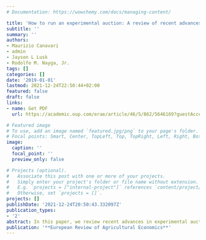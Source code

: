 ```yaml
---
# Documentation: https://wowchemy.com/docs/managing-content/

title: 'How to run an experimental auction: A review of recent advances'
subtitle: ''
summary: ''
authors:
- Maurizio Canavari
- admin
- Jayson L Lusk
- Rodolfo M. Nayga, Jr.
tags: []
categories: []
date: '2019-01-01'
lastmod: 2021-12-24T22:50:44+02:00
featured: false
draft: false
links: 
- name: Get PDF
  url: https://academic.oup.com/erae/article/46/5/862/5646169?guestAccessKey=22b86f06-5423-4131-a445-b1392a24670d

# Featured image
# To use, add an image named `featured.jpg/png` to your page's folder.
# Focal points: Smart, Center, TopLeft, Top, TopRight, Left, Right, BottomLeft, Bottom, BottomRight.
image:
  caption: ''
  focal_point: ''
  preview_only: false

# Projects (optional).
#   Associate this post with one or more of your projects.
#   Simply enter your project's folder or file name without extension.
#   E.g. `projects = ["internal-project"]` references `content/project/deep-learning/index.md`.
#   Otherwise, set `projects = []`.
projects: []
publishDate: '2021-12-24T20:50:43.332097Z'
publication_types:
- '2'
abstract: In this paper, we review recent advances in experimental auctions and provide practical advice and guidelines for researchers. We focus on issues related to randomisation to treatment and causal identification of treatment effects, design issues such as selection between different elicitation formats, multiple auction groups in a single session and house money effects. We also discuss sample size and power analysis issues in relation to recent trends in experimental research about pre-registration and pre-analysis plans. We position our discussion with respect to how the agricultural economics profession could benefit from practices adapted in the experimental economics community. We then present the pros and cons of moving auction studies from the laboratory to the field and review the recent literature on behavioural factors that have been identified as important for auction outcomes.
publication: '**European Review of Agricultural Economics**'
---
```

